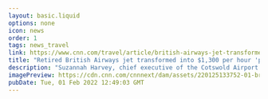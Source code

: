 ```yaml
---
layout: basic.liquid
options: none
icon: news
order: 1
tags: news_travel
link: https://www.cnn.com/travel/article/british-airways-jet-transformed-into-party-plane/index.html
title: "Retired British Airways jet transformed into $1,300 per hour 'party plane'"
description: "Suzannah Harvey, chief executive of the Cotswold Airport near Kemble in England, bought the Negus 747 for just over a $1 back in October 2020 and has spent around 14 months converting it into a versatile events space."
imagePreview: https://cdn.cnn.com/cnnnext/dam/assets/220125133752-01-british-airways-jet-transformed-into-a-bar-video-synd-2.jpg
pubDate: Tue, 01 Feb 2022 12:49:03 GMT
---
```

